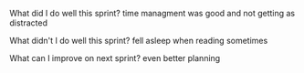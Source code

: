  What did I do well this sprint?
 time managment was good and not getting as distracted

 What didn't I do well this sprint?
 fell asleep when reading sometimes

 What can I improve on next sprint?
 even better planning